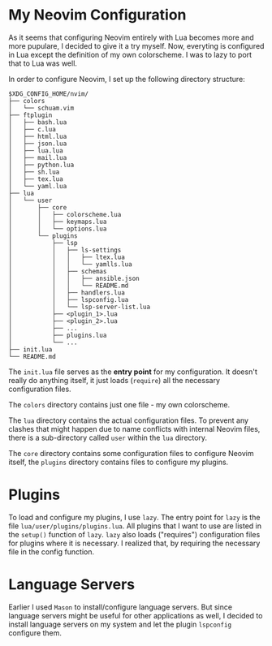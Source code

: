 # My Neovim Configuration

As it seems that configuring Neovim entirely with Lua becomes more and more
pupulare, I decided to give it a try myself. Now, everyting is configured in
Lua except the definition of my own colorscheme. I was to lazy to port that to
Lua was well.

In order to configure Neovim, I set up the following directory structure:

```
$XDG_CONFIG_HOME/nvim/
├── colors
│   └── schuam.vim
├── ftplugin
│   ├── bash.lua
│   ├── c.lua
│   ├── html.lua
│   ├── json.lua
│   ├── lua.lua
│   ├── mail.lua
│   ├── python.lua
│   ├── sh.lua
│   ├── tex.lua
│   └── yaml.lua
├── lua
│   └── user
│       ├── core
│       │   ├── colorscheme.lua
│       │   ├── keymaps.lua
│       │   └── options.lua
│       └── plugins
│           ├── lsp
│           │   ├── ls-settings
│           │   │   ├── ltex.lua
│           │   │   └── yamlls.lua
│           │   ├── schemas
│           │   │   ├── ansible.json
│           │   │   └── README.md
│           │   ├── handlers.lua
│           │   ├── lspconfig.lua
│           │   └── lsp-server-list.lua
│           ├── <plugin_1>.lua
│           ├── <plugin_2>.lua
│           ├── ...
│           ├── plugins.lua
│           └── ...
├── init.lua
└── README.md
```

The `init.lua` file serves as the **entry point** for my configuration. It
doesn't really do anything itself, it just loads (`require`) all the necessary
configuration files.

The `colors` directory contains just one file - my own colorscheme.

The `lua` directory contains the actual configuration files. To prevent any
clashes that might happen due to name conflicts with internal Neovim files,
there is a sub-directory called `user` within the `lua` directory.

The `core` directory contains some configuration files to configure Neovim
itself, the `plugins` directory contains files to configure my plugins.

# Plugins

To load and configure my plugins, I use `lazy`. The entry point for `lazy` is
the file `lua/user/plugins/plugins.lua`. All plugins that I want to use are
listed in the `setup()` function of `lazy`. `lazy` also loads ("requires")
configuration files for plugins where it is necessary. I realized that, by
requiring the necessary file in the config function.


# Language Servers

Earlier I used `Mason` to install/configure language servers. But since
language servers might be useful for other applications as well, I decided to
install language servers on my system and let the plugin `lspconfig` configure
them.

